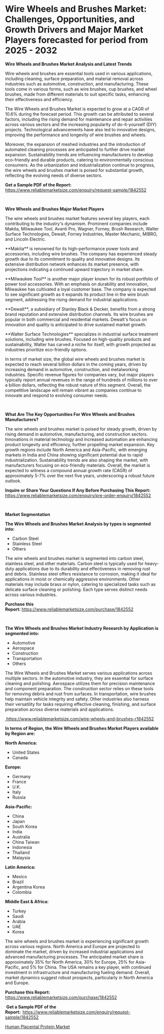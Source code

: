 <p><h1>Wire Wheels and Brushes Market: Challenges, Opportunities, and Growth Drivers and Major Market Players forecasted for period from 2025 - 2032</h1></p><p><strong>Wire Wheels and Brushes Market Analysis and Latest Trends</strong></p>
<p><p>Wire wheels and brushes are essential tools used in various applications, including cleaning, surface preparation, and material removal across industries such as automotive, construction, and manufacturing. These tools come in various forms, such as wire brushes, cup brushes, and wheel brushes, made from different materials to suit specific tasks, enhancing their effectiveness and efficiency.</p><p>The Wire Wheels and Brushes Market is expected to grow at a CAGR of 10.6% during the forecast period. This growth can be attributed to several factors, including the rising demand for maintenance and repair activities across various sectors and the increasing popularity of do-it-yourself (DIY) projects. Technological advancements have also led to innovative designs, improving the performance and longevity of wire brushes and wheels. </p><p>Moreover, the expansion of meshed industries and the introduction of automated cleaning processes are anticipated to further drive market expansion. Sustainability trends are influencing manufacturers to develop eco-friendly and durable products, catering to environmentally conscious consumers. As the urbanization and industrialization continue to progress, the wire wheels and brushes market is poised for substantial growth, reflecting the evolving needs of diverse sectors.</p></p>
<p><strong>Get a Sample PDF of the Report:&nbsp;</strong> <a href="https://www.reliablemarketsize.com/enquiry/request-sample/1842552?utm_campaign=3120&utm_medium=2&utm_source=Github&utm_content=ia&utm_term=26032025&utm_id=wire-wheels-and-brushes">https://www.reliablemarketsize.com/enquiry/request-sample/1842552</a></p>
<p>&nbsp;</p>
<p><strong>Wire Wheels and Brushes Major Market Players</strong></p>
<p><p>The wire wheels and brushes market features several key players, each contributing to the industry's dynamism. Prominent companies include Makita, Milwaukee Tool, Avanti Pro, Wagner, Forney, Brush Research, Walter Surface Technologies, Dewalt, Forney Industries, Master Mechanic, MIBRO, and Lincoln Electric.</p><p>**Makita** is renowned for its high-performance power tools and accessories, including wire brushes. The company has experienced steady growth due to its commitment to quality and innovative designs. Its extensive distribution network enhances its market presence, with projections indicating a continued upward trajectory in market share.</p><p>**Milwaukee Tool** is another major player known for its robust portfolio of power tool accessories. With an emphasis on durability and innovation, Milwaukee has cultivated a loyal customer base. The company is expected to see significant growth as it expands its product line in the wire brush segment, addressing the rising demand for industrial applications.</p><p>**Dewalt**, a subsidiary of Stanley Black & Decker, benefits from a strong brand reputation and extensive distribution channels. Its wire brushes are popular in both commercial and residential markets. Dewalt's focus on innovation and quality is anticipated to drive sustained market growth.</p><p>**Walter Surface Technologies** specializes in industrial surface treatment solutions, including wire brushes. Focused on high-quality products and sustainability, Walter has carved a niche for itself, with growth projected as industries prioritize eco-friendly options.</p><p>In terms of market size, the global wire wheels and brushes market is expected to reach several billion dollars in the coming years, driven by increasing demand in automotive, construction, and metalworking industries. Specific revenue figures for companies vary, but major players typically report annual revenues in the range of hundreds of millions to over a billion dollars, reflecting the robust nature of this segment. Overall, the competitive landscape will remain vibrant as companies continue to innovate and respond to evolving consumer needs.</p></p>
<p>&nbsp;</p>
<p><strong>What Are The Key Opportunities For Wire Wheels and Brushes Manufacturers?</strong></p>
<p><p>The wire wheels and brushes market is poised for steady growth, driven by rising demand in automotive, manufacturing, and construction sectors. Innovations in material technology and increased automation are enhancing product longevity and efficiency, further propelling market expansion. Key growth regions include North America and Asia-Pacific, with emerging markets in India and China showing significant potential due to rapid industrialization. Sustainability trends are also shaping the market, with manufacturers focusing on eco-friendly materials. Overall, the market is expected to witness a compound annual growth rate (CAGR) of approximately 5-7% over the next five years, underscoring a robust future outlook.</p></p>
<p><strong>Inquire or Share Your Questions If Any Before Purchasing This Report:</strong> <a href="https://www.reliablemarketsize.com/enquiry/pre-order-enquiry/1842552?utm_campaign=3120&utm_medium=2&utm_source=Github&utm_content=ia&utm_term=26032025&utm_id=wire-wheels-and-brushes">https://www.reliablemarketsize.com/enquiry/pre-order-enquiry/1842552</a></p>
<p>&nbsp;</p>
<p><strong>Market Segmentation</strong></p>
<p><strong>The Wire Wheels and Brushes Market Analysis by types is segmented into:</strong></p>
<p><ul><li>Carbon Steel</li><li>Stainless Steel</li><li>Others</li></ul></p>
<p><p>The wire wheels and brushes market is segmented into carbon steel, stainless steel, and other materials. Carbon steel is typically used for heavy-duty applications due to its durability and effectiveness in removing rust and debris. Stainless steel offers resistance to corrosion, making it ideal for applications in moist or chemically aggressive environments. Other materials may include brass or nylon, catering to specialized tasks such as delicate surface cleaning or polishing. Each type serves distinct needs across various industries.</p></p>
<p><strong>Purchase this Report:&nbsp;</strong><a href="https://www.reliablemarketsize.com/purchase/1842552?utm_campaign=3120&utm_medium=2&utm_source=Github&utm_content=ia&utm_term=26032025&utm_id=wire-wheels-and-brushes">https://www.reliablemarketsize.com/purchase/1842552</a></p>
<p>&nbsp;</p>
<p><strong>The Wire Wheels and Brushes Market Industry Research by Application is segmented into:</strong></p>
<p><ul><li>Automotive</li><li>Aerospace</li><li>Construction</li><li>Transportation</li><li>Others</li></ul></p>
<p><p>The Wire Wheels and Brushes Market serves various applications across multiple sectors. In the automotive industry, they are essential for surface cleaning and polishing. Aerospace utilizes them for precision maintenance and component preparation. The construction sector relies on these tools for removing debris and rust from surfaces. In transportation, wire brushes help maintain vehicle integrity and safety. Other industries also harness their versatility for tasks requiring effective cleaning, finishing, and surface preparation across diverse materials and applications.</p></p>
<p><a href="https://www.reliablemarketsize.com/wire-wheels-and-brushes-r1842552?utm_campaign=3120&utm_medium=2&utm_source=Github&utm_content=ia&utm_term=26032025&utm_id=wire-wheels-and-brushes">&nbsp;https://www.reliablemarketsize.com/wire-wheels-and-brushes-r1842552</a></p>
<p><strong>In terms of Region, the Wire Wheels and Brushes Market Players available by Region are:</strong></p>
<p>
    <p> <strong> North America: </strong>
        <ul>
            <li>United States</li>
            <li>Canada</li>
        </ul>
        </p> 
    <p> <strong> Europe: </strong>
        <ul>
            <li>Germany</li>
            <li>France</li>
            <li>U.K.</li>
            <li>Italy</li>
            <li>Russia</li>
        </ul>
        </p> 
    <p> <strong> Asia-Pacific: </strong>
        <ul>
            <li>China</li>
            <li>Japan</li>
            <li>South Korea</li>
            <li>India</li>
            <li>Australia</li>
            <li>China Taiwan</li>
            <li>Indonesia</li>
            <li>Thailand</li>
            <li>Malaysia</li>
        </ul>
        </p> 
    <p> <strong> Latin America: </strong>
        <ul>
            <li>Mexico</li>
            <li>Brazil</li>
            <li>Argentina Korea</li>
            <li>Colombia</li>
        </ul>
        </p> 
    <p> <strong> Middle East & Africa: </strong>
        <ul>
            <li>Turkey</li>
            <li>Saudi</li>
            <li>Arabia</li>
            <li>UAE</li>
            <li>Korea</li>
        </ul>
    </p>
    </p>
<p><p>The wire wheels and brushes market is experiencing significant growth across various regions. North America and Europe are projected to dominate the market, driven by increased industrial applications and advanced manufacturing processes. The anticipated market share is approximately 35% for North America, 30% for Europe, 25% for Asia-Pacific, and 5% for China. The USA remains a key player, with continued investment in infrastructure and manufacturing fueling demand. Overall, market dynamics suggest robust prospects, particularly in North America and Europe.</p></p>
<p><strong>Purchase this Report: </strong><a href="https://www.reliablemarketsize.com/purchase/1842552?utm_campaign=3120&utm_medium=2&utm_source=Github&utm_content=ia&utm_term=26032025&utm_id=wire-wheels-and-brushes">https://www.reliablemarketsize.com/purchase/1842552</a></p>
<p>&nbsp;<strong>Get a Sample PDF of the Report:&nbsp;&nbsp;</strong><a href="https://www.reliablemarketsize.com/enquiry/request-sample/1842552?utm_campaign=3120&utm_medium=2&utm_source=Github&utm_content=ia&utm_term=26032025&utm_id=wire-wheels-and-brushes">https://www.reliablemarketsize.com/enquiry/request-sample/1842552</a></p>
<p><strong></strong></p>
<p><p><a href="https://github.com/saoneubeh8/Market-Research-Report-List-1/blob/main/human-placental-protein-market.md?utm_campaign=3120&utm_medium=2&utm_source=Github&utm_content=ia&utm_term=26032025&utm_id=wire-wheels-and-brushes">Human Placental Protein Market</a></p></p>